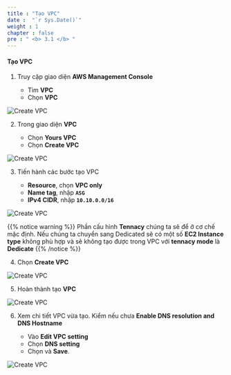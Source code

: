 ```yaml
---
title : "Tạo VPC"
date :  "`r Sys.Date()`" 
weight : 1 
chapter : false
pre : " <b> 3.1 </b> "
---
```


#### Tạo VPC

1. Truy cập giao diện **AWS Management Console**

   - Tìm **VPC**
   - Chọn **VPC**

![Create VPC](/.images/1/0001.png?featherlight=false&width=90pc)

2. Trong giao diện **VPC**

   - Chọn **Yours VPC**
   - Chọn **Create VPC**


![Create VPC](/.images/1/0002.png?featherlight=false&width=90pc)

3. Tiến hành các bước tạo VPC

   - **Resource**, chọn **VPC only**
   - **Name tag**, nhập **```ASG```**
   - **IPv4 CIDR**, nhập **``10.10.0.0/16``**


![Create VPC](/.images/1/0003.png?featherlight=false&width=90pc)

{{% notice warning %}}
Phần cấu hình **Tennacy** chúng ta sẽ để ở cơ chế mặc định. Nếu chúng ta chuyển sang Dedicated sẽ có một số **EC2 Instance type** không phù hợp và sẽ không tạo được trong VPC với **tennacy mode** là **Dedicate**
{{% /notice %}}

4. Chọn **Create VPC**

![Create VPC](/.images/1/0004.png?featherlight=false&width=90pc)

5. Hoàn thành tạo **VPC** 

![Create VPC](/.images/1/0005.png?featherlight=false&width=90pc)


6. Xem chi tiết VPC vừa tạo. Kiểm nếu chưa **Enable DNS resolution and DNS Hostname**

   - Vào **Edit VPC setting**
   - Chọn **DNS setting**
   - Chọn và **Save**.

![Create VPC](/.images/1/0006.png?featherlight=false&width=90pc)

